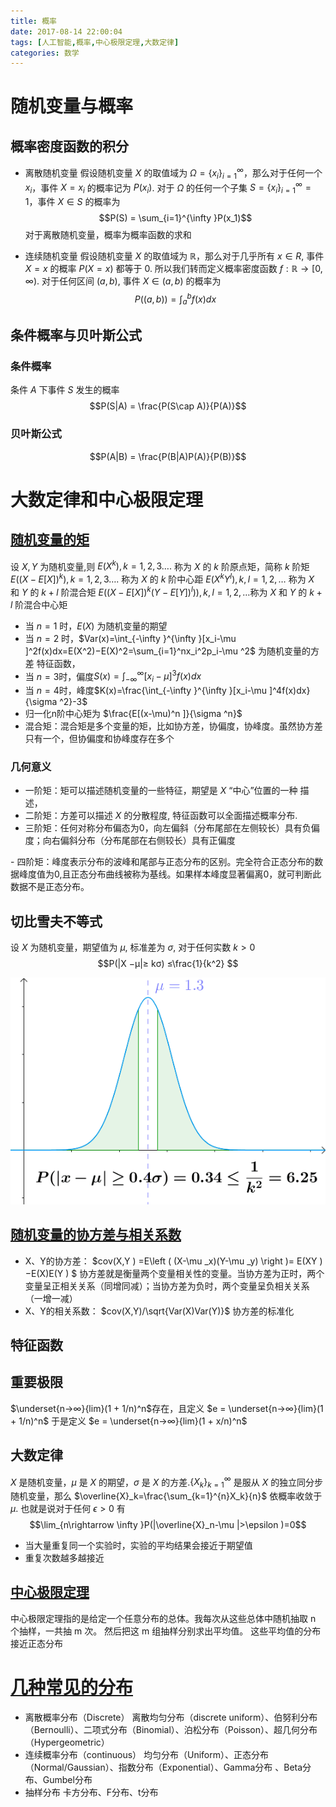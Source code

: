 ```yaml
---
title: 概率
date: 2017-08-14 22:00:04
tags: [人工智能,概率,中心极限定理,大数定律]
categories: 数学
---
```


# 随机变量与概率
## 概率密度函数的积分
- 离散随机变量
假设随机变量 $X$ 的取值域为 $Ω = \{x_i\}_{i=1}^\infty$，那么对于任何一个 $x_i$，事件 $X = x_i$ 的概率记为 $P(x_i)$. 对于 $Ω$ 的任何一个子集 $S = \{x_i\}_{i=1}^\infty =1$，事件 $X ∈ S$ 的概率为
$$P(S) = \sum_{i=1}^{\infty }P(x_1)$$
对于离散随机变量，概率为概率函数的求和

- 连续随机变量
假设随机变量 $X$ 的取值域为 $\mathbb{R}$，那么对于几乎所有 $x ∈R$, 事件 $X = x$ 的概率 $P(X = x)$ 都等于 0. 所以我们转而定义概率密度函数 $f : \mathbb{R}→ [0,∞)$. 对于任何区间 $(a,b)$, 事件 $X ∈ (a,b)$ 的概率为
$$P((a,b)) = \int_{a}^{b}f(x)dx$$

<!--more-->

## 条件概率与贝叶斯公式
### 条件概率
条件 $A$ 下事件 $S$ 发生的概率
$$P(S|A) = \frac{P(S\cap A)}{P(A)}$$
### 贝叶斯公式
$$P(A|B) = \frac{P(B|A)P(A)}{P(B)}$$

# 大数定律和中心极限定理
## [随机变量的矩 ](https://www.jianshu.com/p/c4aaa8ddb02f)
设 $X,Y$ 为随机变量,则
$E(X^k), k=1,2,3….$ 称为 $X$ 的 $k$ 阶原点矩，简称 $k$ 阶矩
$E((X-E[X])^k), k=1,2,3….$ 称为 $X$ 的 $k$ 阶中心距
$E(X^kY^l),k,l=1,2,…$ 称为 $X$ 和 $Y$ 的 $k+l$ 阶混合矩
$E((X-E[X])^k(Y-E[Y])^l)),k,l=1,2,…$称为 $X$ 和 $Y$ 的 $k+l$ 阶混合中心矩

- 当 $n = 1$ 时，$E(X)$ 为随机变量的期望
- 当 $n = 2$ 时，$Var(x)=\int_{-\infty }^{\infty }[x_i-\mu ]^2f(x)dx=E(X^2)−E(X)^2=\sum_{i=1}^nx_i^2p_i-\mu ^2$ 为随机变量的方差 特征函数，
- 当 $n=3$时，偏度$S(x)=\int_{-\infty }^{\infty }[x_i-\mu ]^3f(x)dx$
- 当 $n=4$时，峰度$K(x)=\frac{\int_{-\infty }^{\infty }[x_i-\mu ]^4f(x)dx}{\sigma ^2}-3$
- 归一化n阶中心矩为 $\frac{E[(x-\mu)^n ]}{\sigma ^n}$
- 混合矩：混合矩是多个变量的矩，比如协方差，协偏度，协峰度。虽然协方差只有一个，但协偏度和协峰度存在多个

### 几何意义
- 一阶矩：矩可以描述随机变量的一些特征，期望是 $X$ “中心”位置的一种 描述，
- 二阶矩：方差可以描述 $X$ 的分散程度, 特征函数可以全面描述概率分布.
- 三阶矩：任何对称分布偏态为0，向左偏斜（分布尾部在左侧较长）具有负偏度；向右偏斜分布（分布尾部在右侧较长）具有正偏度
<center></center>
- 四阶矩：峰度表示分布的波峰和尾部与正态分布的区别。完全符合正态分布的数据峰度值为0,且正态分布曲线被称为基线。如果样本峰度显著偏离0，就可判断此数据不是正态分布。
<center></center>

## 切比雪夫不等式
设 $X$ 为随机变量，期望值为 $µ$, 标准差为 $σ$, 对于任何实数 $k > 0$
$$P(|X −µ|≥ kσ) ≤\frac{1}{k^2} $$

![](概率/v2-2382a6108d0a7518ef0c78018cbf718c_b.gif)

## [随机变量的协方差与相关系数](https://www.zhihu.com/question/20852004)
- X、Y的协方差： $cov(X,Y ) =E\left ( (X-\mu _x)(Y-\mu _y) \right )= E(XY )−E(X)E(Y ) $
协方差就是衡量两个变量相关性的变量。当协方差为正时，两个变量呈正相关关系（同增同减）；当协方差为负时，两个变量呈负相关关系（一增一减）
- X、Y的相关系数： $cov(X,Y)/\sqrt{Var(X)Var(Y)}$
协方差的标准化

## 特征函数


## 重要极限
$\underset{n→∞}{lim}(1 + 1/n)^n$存在，且定义 $e = \underset{n→∞}{lim}(1 + 1/n)^n$ 于是定义 $e = \underset{n→∞}{lim}(1 + x/n)^n$

## 大数定律
$X$ 是随机变量，$µ$ 是 $X$ 的期望，$σ$ 是 $X$ 的方差.$\{X_k\}^∞ _{k=1}$ 是服从 $X$ 的独立同分步随机变量，那么 $\overline{X}_k=\frac{\sum_{k=1}^{n}X_k}{n}$  依概率收敛于 $µ$. 也就是说对于任何 $ϵ > 0$ 有
$$\lim_{n\rightarrow \infty }P(|\overline{X}_n-\mu |>\epsilon )=0$$
- 当大量重复同一个实验时，实验的平均结果会接近于期望值
- 重复次数越多越接近

## [中心极限定理](https://zhuanlan.zhihu.com/p/25241653)
中心极限定理指的是给定一个任意分布的总体。我每次从这些总体中随机抽取 n 个抽样，一共抽 m 次。 然后把这 m 组抽样分别求出平均值。 这些平均值的分布接近正态分布

# [几种常见的分布](https://wenku.baidu.com/view/8133c0056edb6f1aff001f1c.html)
- 离散概率分布（Discrete）
离散均匀分布（discrete uniform）、伯努利分布（Bernoulli）、二项式分布（Binomial）、泊松分布（Poisson）、超几何分布（Hypergeometric）
- 连续概率分布（continuous）
均匀分布（Uniform）、正态分布（Normal/Gaussian）、指数分布（Exponential）、Gamma分布 、Beta分布、Gumbel分布
- 抽样分布
卡方分布、F分布、t分布
